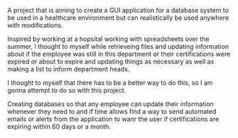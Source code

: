 A project that is aiming to create a GUI application for a database system to be used in a healthcare environment but can realistically be used anywhere with modifications.


Inspired by working at a hopsital working with spreadsheets over the summer, I thought to myself while retrieveing files and updating information about if the employee was still in this department or their certifications were expired or about to expire and updating things as necessary as well as making a list to inform department heads.

I thought to myself that there has to be a better way to do this, so I am gonna attempt to do so with this project.

Creating databases so that any employee can update their information whenever they need to and if time allows find a way to send automated emails or alerts from the application to wanr the user if certifications are expiring within 60 days or a month. 

